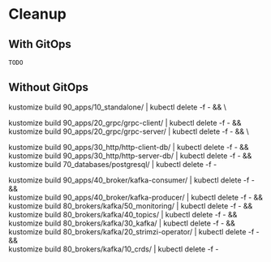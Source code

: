 
# Cleanup

## With GitOps

`TODO`

## Without GitOps

kustomize build 90_apps/10_standalone/ | kubectl delete -f - && \

kustomize build 90_apps/20_grpc/grpc-client/ | kubectl delete -f - && \
kustomize build 90_apps/20_grpc/grpc-server/ | kubectl delete -f - && \

kustomize build 90_apps/30_http/http-client-db/ | kubectl delete -f - && \
kustomize build 90_apps/30_http/http-server-db/ | kubectl delete -f - && \
kustomize build 70_databases/postgresql/ | kubectl delete -f -

kustomize build 90_apps/40_broker/kafka-consumer/ | kubectl delete -f - && \
kustomize build 90_apps/40_broker/kafka-producer/ | kubectl delete -f - && \
kustomize build 80_brokers/kafka/50_monitoring/ | kubectl delete -f - && \
kustomize build 80_brokers/kafka/40_topics/ | kubectl delete -f - && \
kustomize build 80_brokers/kafka/30_kafka/ | kubectl delete -f - && \
kustomize build 80_brokers/kafka/20_strimzi-operator/ | kubectl delete -f - && \
kustomize build 80_brokers/kafka/10_crds/ | kubectl delete -f -
